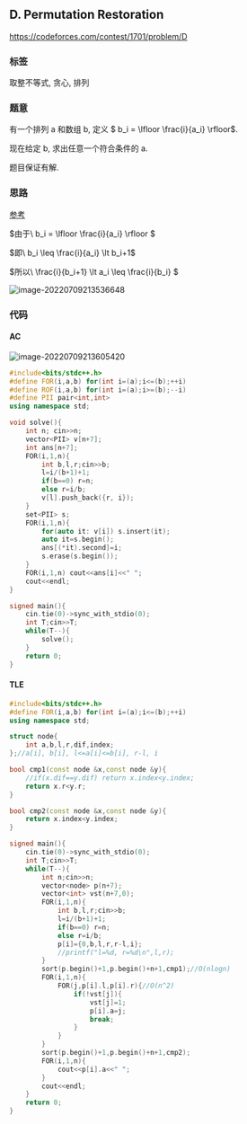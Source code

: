 ## D. Permutation Restoration

https://codeforces.com/contest/1701/problem/D

### 标签

取整不等式, 贪心, 排列

### 题意

有一个排列 a 和数组 b, 定义 $ b_i = \lfloor \frac{i}{a_i} \rfloor$.

现在给定 b, 求出任意一个符合条件的 a.

题目保证有解.

### 思路

[参考](https://zhuanlan.zhihu.com/p/539664374)

$由于\  b_i = \lfloor \frac{i}{a_i} \rfloor $

$即\ b_i \leq \frac{i}{a_i} \lt b_i+1$ 

$所以\ \frac{i}{b_i+1} \lt a_i \leq \frac{i}{b_i} $

![image-20220709213536648](https://nme-200t.oss-cn-hangzhou.aliyuncs.com/template/202207092135698.png)

### 代码

#### AC

![image-20220709213605420](https://nme-200t.oss-cn-hangzhou.aliyuncs.com/template/202207092136469.png)

```cpp
#include<bits/stdc++.h>
#define FOR(i,a,b) for(int i=(a);i<=(b);++i)
#define ROF(i,a,b) for(int i=(a);i>=(b);--i)
#define PII pair<int,int>
using namespace std;

void solve(){
    int n; cin>>n;
    vector<PII> v[n+7];
    int ans[n+7];
    FOR(i,1,n){
    	int b,l,r;cin>>b;
        l=i/(b+1)+1;
        if(b==0) r=n;
        else r=i/b;
        v[l].push_back({r, i});
    }
    set<PII> s;
    FOR(i,1,n){
    	for(auto it: v[i]) s.insert(it);
    	auto it=s.begin();
    	ans[(*it).second]=i;
    	s.erase(s.begin());
    }
    FOR(i,1,n) cout<<ans[i]<<" ";
    cout<<endl;
}

signed main(){
	cin.tie(0)->sync_with_stdio(0);
	int T;cin>>T;
	while(T--){
		solve();
	}
	return 0;
}
```

#### TLE

```cpp
#include<bits/stdc++.h>
#define FOR(i,a,b) for(int i=(a);i<=(b);++i)
using namespace std;

struct node{
	int a,b,l,r,dif,index;
};//a[i], b[i], l<=a[i]<=b[i], r-l, i

bool cmp1(const node &x,const node &y){
	//if(x.dif==y.dif) return x.index<y.index;
	return x.r<y.r;
}

bool cmp2(const node &x,const node &y){
	return x.index<y.index;
}

signed main(){
	cin.tie(0)->sync_with_stdio(0);
	int T;cin>>T;
	while(T--){
		int n;cin>>n;
		vector<node> p(n+7);
		vector<int> vst(n+7,0);
		FOR(i,1,n){
			int b,l,r;cin>>b;
			l=i/(b+1)+1;
			if(b==0) r=n;
			else r=i/b;
			p[i]={0,b,l,r,r-l,i};
			//printf("l=%d, r=%d\n",l,r);
		}
		sort(p.begin()+1,p.begin()+n+1,cmp1);//O(nlogn)
		FOR(i,1,n){
			FOR(j,p[i].l,p[i].r){//O(n^2)
				if(!vst[j]){
					vst[j]=1;
					p[i].a=j;
					break;
				}
			}
		}
		sort(p.begin()+1,p.begin()+n+1,cmp2);
		FOR(i,1,n){
			cout<<p[i].a<<" ";
		}
		cout<<endl;
	}
	return 0;
}
```

